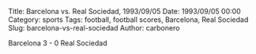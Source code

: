 Title: Barcelona vs. Real Sociedad, 1993/09/05
Date: 1993/09/05 00:00
Category: sports
Tags: football, football scores, Barcelona, Real Sociedad
Slug: barcelona-vs-real-sociedad
Author: carbonero


Barcelona 3 - 0 Real Sociedad
